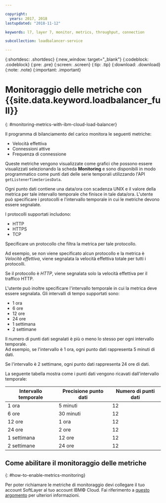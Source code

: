 ```yaml
---

copyright:
  years: 2017, 2018
lastupdated: "2018-11-12"

keywords: l7, layer 7, monitor, metrics, throughput, connection

subcollection: loadbalancer-service

---
```


{:shortdesc: .shortdesc}
{:new_window: target="_blank"}
{:codeblock: .codeblock}
{:pre: .pre}
{:screen: .screen}
{:tip: .tip}
{:download: .download}
{:note: .note}
{:important: .important}

# Monitoraggio delle metriche con {{site.data.keyword.loadbalancer_full}}
{: #monitoring-metrics-with-ibm-cloud-load-balancer}

Il programma di bilanciamento del carico monitora le seguenti metriche:

* Velocità effettiva
* Connessioni attive
* Frequenza di connessione

Queste metriche vengono visualizzate come grafici che possono essere visualizzati selezionando la scheda **Monitoring**
e sono disponibili in modo programmatico come punti dati delle serie temporali utilizzando l'API `getListenerTimeSeriesData`.

Ogni punto dati contiene una data/ora con scadenza UNIX e il valore della metrica per tale intervallo temporale che finisce in tale data/ora. L'utente può specificare i protocolli e l'intervallo temporale in cui le metriche devono essere segnalate.

I protocolli supportati includono:

* HTTP
* HTTPS
* TCP

Specificare un protocollo che filtra la metrica per tale protocollo.

Ad esempio, se non viene specificato alcun protocollo e la metrica è *Velocità effettiva*,
viene segnalata la velocità effettiva totale per tutti i protocolli.

Se il protocollo è *HTTP*, viene segnalata solo la velocità effettiva per il traffico HTTP.

L'utente può inoltre specificare l'intervallo temporale in cui la metrica deve essere segnalata. Gli intervalli di tempo supportati sono:

* 1 ora
* 6 ore
* 12 ore
* 24 ore
* 1 settimana
* 2 settimane

Il numero di punti dati segnalati è più o meno lo stesso per ogni intervallo temporale.  
Ad esempio, se l'intervallo è 1 ora, ogni punto dati rappresenta 5 minuti di dati.

Se l'intervallo è 2 settimane, ogni punto dati rappresenta 24 ore di dati.

La seguente tabella mostra come i punti dati vengono ricavati dall'intervallo temporale:

| Intervallo temporale | Precisione punto dati | Numero di punti dati |                                                                                              
| ------------------------------------------ | --------------------------------------------------- | -------------------|
| 1 ora    | 5 minuti | 12   |
| 6 ore   | 30 minuti | 12  |
| 12 ore  | 1 ora | 12 |
| 24 ore  | 2 ore | 12 |
| 1 settimana    | 12 ore | 12 |
| 2 settimane  | 24 ore | 12 |

## Come abilitare il monitoraggio delle metriche
{: #how-to-enable-metrics-monitoring}

Per poter richiamare le metriche di monitoraggio devi collegare il tuo account SoftLayer al tuo account IBM© Cloud. Fai riferimento a [questo argomento](/docs/account?topic=account-unifyingaccounts#link_accounts) per ulteriori informazioni.
